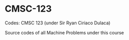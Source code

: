 # CMSC-123

Codes: CMSC 123 (under Sir Ryan Ciriaco Dulaca)

Source codes of all Machine Problems under this course
